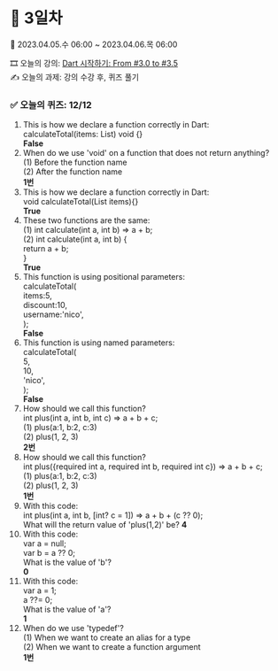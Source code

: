 # 🌷 3일차 
📅 2023.04.05.수 06:00 ~ 2023.04.06.목 06:00  
  
🎞️ 오늘의 강의: [Dart 시작하기: From #3.0 to #3.5](https://nomadcoders.co/dart-for-beginners/lectures/4107)  
✍️ 오늘의 과제: 강의 수강 후, 퀴즈 풀기  
  
### ✅ 오늘의 퀴즈: 12/12
1) This is how we declare a function correctly in Dart:  
  calculateTotal(items: List<int>) void {}  
**False**  
2) When do we use 'void' on a function that does not return anything?  
  (1) Before the function name  
  (2) After the function name  
**1번**  
3) This is how we declare a function correctly in Dart:  
  void calculateTotal(List<int> items){}  
**True**  
4) These two functions are the same:  
  (1) int calculate(int a, int b) => a + b;  
  (2) int calculate(int a, int b) {  
        return a + b;  
      }  
**True**  
5) This function is using positional parameters:  
  calculateTotal(  
    items:5,  
    discount:10,  
    username:'nico',  
  );  
**False**  
6) This function is using named parameters:  
  calculateTotal(  
    5,  
    10,  
    'nico',  
  );  
**False**  
7) How should we call this function?  
  int plus(int a, int b, int c) => a + b + c;  
  (1) plus(a:1, b:2, c:3)  
  (2) plus(1, 2, 3)  
**2번**  
8) How should we call this function?  
  int plus({required int a, required int b, required int c}) => a + b + c;  
  (1) plus(a:1, b:2, c:3)  
  (2) plus(1, 2, 3)  
**1번**  
9) With this code:  
  int plus(int a, int b, [int? c = 1]) => a + b + (c ?? 0);  
  What will the return value of 'plus(1,2)' be?
**4**  
10) With this code:  
  var a = null;  
  var b = a ?? 0;  
  What is the value of 'b'?  
**0**  
11) With this code:  
  var a = 1;  
  a ??=  0;  
  What is the value of 'a'?  
**1**  
12) When do we use 'typedef'?  
  (1) When we want to create an alias for a type  
  (2) When we want to create a function argument  
**1번**  